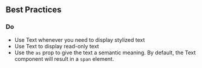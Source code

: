 ## Best Practices

### Do

- Use Text whenever you need to display stylized text
- Use Text to display read-only text
- Use the `as` prop to give the text a semantic meaning. By default, the Text component will result in a `span` element.

